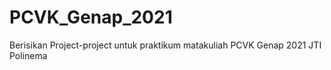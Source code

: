 # PCVK_Genap_2021
Berisikan Project-project untuk praktikum matakuliah PCVK Genap 2021 JTI Polinema
